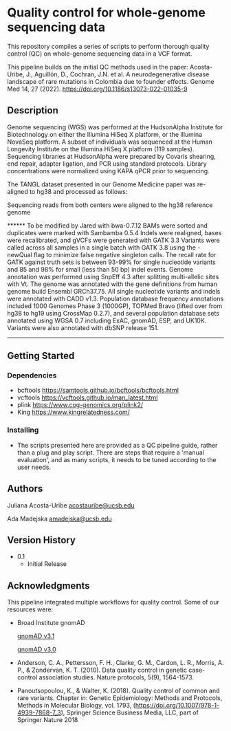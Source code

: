 # Quality control for whole-genome sequencing data

This repository compiles a series of scripts to perform thorough quality control (QC) on whole-genome sequencing data in a VCF format. 


This pipeline builds on the initial QC methods used in the paper:
Acosta-Uribe, J., Aguillón, D., Cochran, J.N. et al. A neurodegenerative disease landscape of rare mutations in Colombia due to founder effects. Genome Med 14, 27 (2022). https://doi.org/10.1186/s13073-022-01035-9


## Description

Genome sequencing (WGS) was performed at the HudsonAlpha Institute for Biotechnology on either the Illumina HiSeq X platform, or the Illumina NovaSeq platform. A subset of individuals was sequenced at the Human Longevity Institute on the Illumina HiSeq X platform (119 samples).
Sequencing libraries at HudsonAlpha were prepared by Covaris shearing, end repair, adapter ligation, and PCR using standard protocols. Library concentrations were normalized using KAPA qPCR prior to sequencing. 

The TANGL dataset presented in our Genome Medicine paper was re-aligned to hg38 and processed as follows:

Sequencing reads from both centers were aligned to the hg38 reference genome 

****** To be modified by Jared
with bwa-0.7.12 BAMs were sorted and duplicates were marked with Sambamba 0.5.4  Indels were realigned, bases were recalibrated, and gVCFs were generated with GATK 3.3 Variants were called across all samples in a single batch with GATK 3.8 using the -newQual flag to minimize false negative singleton calls. The recall rate for GATK against truth sets is between 93-99%  for single nucleotide variants and 85 and 98% for small (less than 50 bp) indel events. Genome annotation was performed using SnpEff 4.3 after splitting multi-allelic sites with Vt. The genome was annotated with the gene definitions from human genome build Ensembl GRCh37.75. All single nucleotide variants and indels were annotated with CADD v1.3. Population database frequency annotations included 1000 Genomes Phase 3 (1000GP), TOPMed Bravo (lifted over from hg38 to hg19 using CrossMap 0.2.7), and several population database sets annotated using WGSA 0.7 including ExAC, gnomAD, ESP, and UK10K. Variants were also annotated with dbSNP release 151. 
**********


## Getting Started

### Dependencies

* bcftools https://samtools.github.io/bcftools/bcftools.html
* vcftools https://vcftools.github.io/man_latest.html
* plink https://www.cog-genomics.org/plink2/
* King https://www.kingrelatedness.com/


### Installing

* The scripts presented here are provided as a QC pipeline guide, rather than a plug and play script. There are steps that require a 'manual evaluation', and as many scripts, it needs to be tuned according to the user needs.

## Authors

Juliana Acosta-Uribe
acostauribe@ucsb.edu

Ada Madejska
amadejska@ucsb.edu


## Version History

* 0.1
    * Initial Release

## Acknowledgments

This pipeline integrated multiple workflows for quality control. 
Some of our resources were:

* Broad Institute gnomAD 

   [gnomAD v3.1](https://gnomad.broadinstitute.org/news/2020-10-gnomad-v3-1-new-content-methods-annotations-and-data-availability/#sample-and-variant-quality-control/)
   
   [gnomAD v3.0](https://gnomad.broadinstitute.org/news/2019-10-gnomad-v3-0/)

* Anderson, C. A., Pettersson, F. H., Clarke, G. M., Cardon, L. R., Morris, A. P., & Zondervan, K. T. (2010). Data quality control in genetic case-control association studies. Nature protocols, 5(9), 1564-1573.

* Panoutsopoulou, K., & Walter, K. (2018). Quality control of common and rare variants. Chapter in: Genetic Epidemiology: Methods and Protocols, Methods in Molecular Biology, vol. 1793, (https://doi.org/10.1007/978-1-4939-7868-7_3), Springer Science Business Media, LLC, part of Springer Nature 2018
